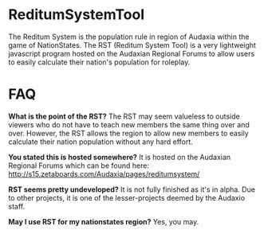 # ReditumSystemTool
The Reditum System is the population rule in region of Audaxia within the game of NationStates. The RST (Reditum System Tool) is a very lightweight javascript program hosted on the Audaxian Regional Forums to allow users to easily calculate their nation's population for roleplay.

# FAQ

**What is the point of the RST?**
  The RST may seem valueless to outside viewers who do not have to teach new members the same thing over and over. However, the RST allows the region to allow new members to easily calculate their nation population without any hard effort.
  
**You stated this is hosted somewhere?**
  It is hosted on the Audaxian Regional Forums which can be found here: http://s15.zetaboards.com/Audaxia/pages/reditumsystem/
  
**RST seems pretty undeveloped?**
  It is not fully finished as it's in alpha. Due to other projects, it is one of the lesser-projects deemed by the Audaxio staff.

**May I use RST for my nationstates region?**
  Yes, you may.
